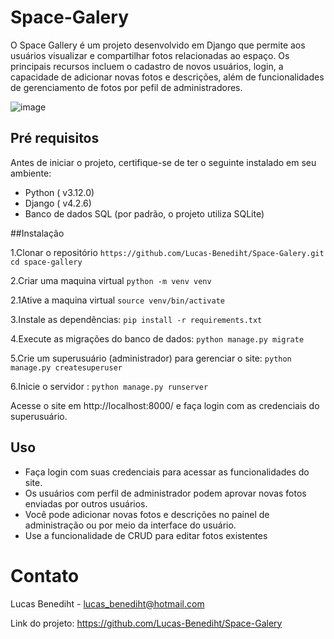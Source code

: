 # Space-Galery

O Space Gallery é um projeto desenvolvido em Django que permite aos usuários visualizar e compartilhar fotos relacionadas ao espaço. Os principais recursos incluem o cadastro de novos usuários, login, a capacidade de adicionar novas fotos e descrições, além de funcionalidades de gerenciamento de fotos por pefil de administradores.

![image](https://github.com/Lucas-Benediht/Space-Galery/assets/110697669/4b42f001-052d-4f25-8cc9-621808faca41)


## Pré requisitos
Antes de iniciar o projeto, certifique-se de ter o seguinte instalado em seu ambiente:

- Python ( v3.12.0)
- Django ( v4.2.6)
- Banco de dados SQL (por padrão, o projeto utiliza SQLite)


##Instalação

1.Clonar o repositório
`https://github.com/Lucas-Benediht/Space-Galery.git`
`cd space-gallery`

2.Criar uma maquina virtual
`python -m venv venv`

2.1Ative a maquina virtual
`source venv/bin/activate`

3.Instale as dependências:
`pip install -r requirements.txt`

4.Execute as migrações do banco de dados:
`python manage.py migrate`

5.Crie um superusuário (administrador) para gerenciar o site:
`python manage.py createsuperuser`

6.Inicie o servidor :
`python manage.py runserver`

Acesse o site em http://localhost:8000/ e faça login com as credenciais do superusuário.

## Uso 
- Faça login com suas credenciais para acessar as funcionalidades do site.
- Os usuários com perfil de administrador podem aprovar novas fotos enviadas por outros usuários.
- Você pode adicionar novas fotos e descrições no painel de administração ou por meio da interface do usuário.
- Use a funcionalidade de CRUD para editar fotos existentes

# Contato

Lucas Benediht - lucas_benediht@hotmail.com

Link do projeto: https://github.com/Lucas-Benediht/Space-Galery
